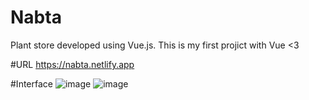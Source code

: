 # Nabta
Plant store developed using Vue.js. This is my first projict with Vue <3

#URL
https://nabta.netlify.app

#Interface
![image](https://github.com/user-attachments/assets/df14b6a9-cc9c-4669-8143-3255af9643c2)
![image](https://github.com/user-attachments/assets/254e8e9c-9fed-47ed-853d-6dc91030363e)

